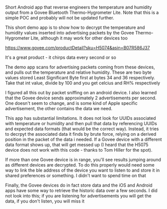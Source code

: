 Short Android app that reverse engineers the temperature and humidity output from a Govee Bluetooth Thermo-Hygrometer Lite.  Note that this is a simple POC and probably will not be updated further.

This short demo app is to show how to decrypt the temperature and humidity values inserted into advertising packets by the Govee Thermo-Hygrometer Lite, although it may work for other devices too

https://www.govee.com/productDetail?sku=H5074&asin=B07R586J37

It's a great product - it chirps data every second or so

The demo app scans for advertising packets coming from these devices, and pulls out the temperature and relative humidity. These are two byte values stored Least Significant Byte first at bytes 34 and 36 respectively. Take that int value, divide by 100 and you get celcius and RH% respectively

I figured all this out by packet sniffing on an android device. I also learned that the Govee device sends approximately 2 advertisements per second. One doesn't seem to change, and is some kind of Apple specific advertisement, the other contains the data we need. 

This app has substantial limitations. It does not look for UUIDs associated with temperature or humidity and then pull that data by referencing UUIDs and expected data formats (that would be the correct way).  Instead, it tries to decrpyt the associated data it finds by brute force, relying on a derived position in the packet of the data i needed.  If a Govee device with a different data format shows up, that will get messed up (I heard that the H5075 device does not work with this code - thanks to Tom Hiller for the spot). 

If more than one Govee device is in range, you'll see results jumping around as different devices are decrypted. To do this properly would need some way to link the ble address of the device you want to listen to and store it in shared preferences or something. I didn't want to spend time on that

Finally, the Govee devices do in fact store data and the iOS and Android apps have some way to retrieve the historic data over a few seconds. I did not look into this; if you are listening for advertisements you will get the data, if you don't listen, you will miss it
